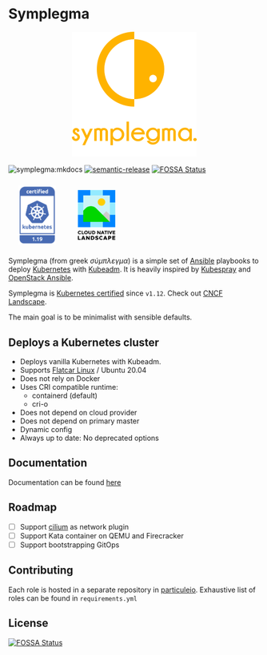 # Symplegma

<p align="center">
  <img src="images/logo.png">
</p>

![symplegma:mkdocs](https://github.com/clusterfrak-dynamics/symplegma/workflows/symplegma:mkdocs/badge.svg)
[![semantic-release](https://img.shields.io/badge/%20%20%F0%9F%93%A6%F0%9F%9A%80-semantic--release-e10079.svg)](https://github.com/semantic-release/semantic-release)
[![FOSSA Status](https://app.fossa.io/api/projects/git%2Bgithub.com%2Fclusterfrak-dynamics%2Fsymplegma.svg?type=shield)](https://app.fossa.io/projects/git%2Bgithub.com%2Fclusterfrak-dynamics%2Fsymplegma?ref=badge_shield)

<p align="left">
<a href="https://github.com/cncf/k8s-conformance"><img src="https://github.com/cncf/artwork/raw/master/projects/kubernetes/certified-kubernetes/1.19/color/certified-kubernetes-1.19-color.png" alt="Certified Kubernetes" title="Certified Kubernetes" width=75 style="vertical-align:middle;margin:10px 20px" /></a>
<a href="https://landscape.cncf.io/format=card-mode&organization=particule&selected=symplegma"><img src="https://github.com/cncf/artwork/raw/master/other/cncf-landscape/stacked/color/cncf-landscape-stacked-color.png" alt="Certified Kubernetes" title="Certified Kubernetes" width=75 style="vertical-align:middle;margin:10px 20px" /></a>
</p>

Symplegma (from greek *σύμπλεγμα*) is a simple set of [Ansible](https://www.ansible.com/) playbooks to deploy [Kubernetes](https://kubernetes.io/) with [Kubeadm](https://kubernetes.io/docs/setup/independent/high-availability/). It is heavily inspired by [Kubespray](https://github.com/kubernetes-incubator/kubespray) and [OpenStack Ansible](https://docs.openstack.org/openstack-ansible/latest/).

Symplegma is [Kubernetes certified](https://github.com/cncf/k8s-conformance/tree/master/v1.15/symplegma) since `v1.12`. Check out [CNCF Landscape](https://landscape.cncf.io/).

The main goal is to be minimalist with sensible defaults.

## Deploys a Kubernetes cluster

- Deploys vanilla Kubernetes with Kubeadm.
- Supports [Flatcar Linux](https://www.flatcar-linux.org/) / Ubuntu 20.04
- Does not rely on Docker
- Uses CRI compatible runtime:
    - containerd (default)
    - cri-o
- Does not depend on cloud provider
- Does not depend on primary master
- Dynamic config
- Always up to date: No deprecated options

## Documentation

Documentation can be found [here](https://particuleio.github.io/symplegma/)

## Roadmap

- [ ] Support [cilium](https://github.com/cilium/cilium) as network plugin
- [ ] Support Kata container on QEMU and Firecracker
- [ ] Support bootstrapping GitOps

## Contributing

Each role is hosted in a separate repository in [particuleio](https://github.com/particuleio). Exhaustive list of roles can be found in `requirements.yml`

## License
[![FOSSA Status](https://app.fossa.io/api/projects/git%2Bgithub.com%2Fclusterfrak-dynamics%2Fsymplegma.svg?type=large)](https://app.fossa.io/projects/git%2Bgithub.com%2Fclusterfrak-dynamics%2Fsymplegma?ref=badge_large)
